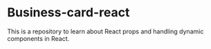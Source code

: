 # Business-card-react
This is a repository to learn about React props and handling dynamic components in React.
